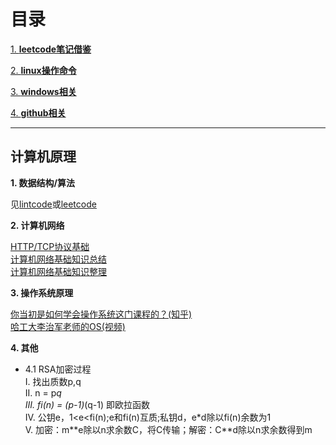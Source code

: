 # 目录

[1. **leetcode笔记借鉴**](leetcode)

[2. **linux操作命令**](linux)

[3. **windows相关**](windows)

[4. **github相关**](github)

---

## 计算机原理

**1. 数据结构/算法**

见[lintcode](https://github.com/binzhouchn/algor)或[leetcode](leetcode/)

**2. 计算机网络**

[HTTP/TCP协议基础](https://www.cnblogs.com/sunshine-blog/p/8393264.html)<br>
[计算机网络基础知识总结](https://www.runoob.com/w3cnote/summary-of-network.html)<br>
[计算机网络基础知识整理](https://blog.csdn.net/m0_37568814/article/details/81018769?utm_medium=distribute.pc_relevant.none-task-blog-BlogCommendFromMachineLearnPai2-2.channel_param&depth_1-utm_source=distribute.pc_relevant.none-task-blog-BlogCommendFromMachineLearnPai2-2.channel_param)<br>

**3. 操作系统原理**

[你当初是如何学会操作系统这门课程的？(知乎)](https://www.zhihu.com/question/270998611/answer/360930889)<br>
[哈工大李治军老师的OS(视频)](https://www.bilibili.com/video/BV1d4411v7u7?p=1)<br>

**4. 其他**

 - 4.1 RSA加密过程<br>
 I. 找出质数p,q<br>
 II. n = p*q<br>
 III. fi(n) = (p-1)*(q-1) 即欧拉函数<br>
 IV. 公钥e，1<e<fi(n);e和fi(n)互质;私钥d，e*d除以fi(n)余数为1<br>
 V. 加密：m\**e除以n求余数C，将C传输；解密：C\**d除以n求余数得到m<br>